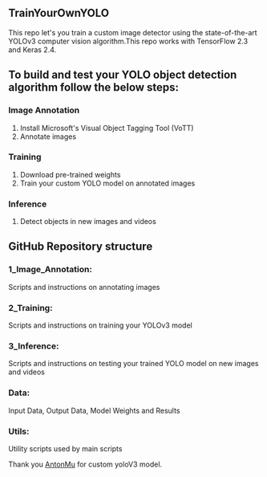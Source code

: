 ## TrainYourOwnYOLO

This repo let's you train a custom image detector using the state-of-the-art YOLOv3 computer vision algorithm.This repo works with TensorFlow 2.3 and Keras 2.4.

## To build and test your YOLO object detection algorithm follow the below steps:

### Image Annotation
1. Install Microsoft's Visual Object Tagging Tool (VoTT)
2. Annotate images
### Training
1. Download pre-trained weights
2. Train your custom YOLO model on annotated images
### Inference
1. Detect objects in new images and videos

## GitHub Repository structure
### 1_Image_Annotation: 
Scripts and instructions on annotating images
### 2_Training: 
Scripts and instructions on training your YOLOv3 model
### 3_Inference: 
Scripts and instructions on testing your trained YOLO model on new images and videos
### Data: 
Input Data, Output Data, Model Weights and Results
### Utils: 
Utility scripts used by main scripts


Thank you [AntonMu](https://github.com/AntonMu) for custom yoloV3 model.
